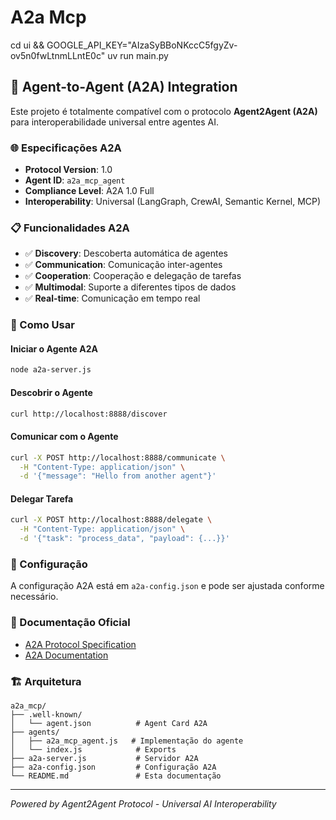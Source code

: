 # A2a Mcp

cd ui && GOOGLE_API_KEY="AIzaSyBBoNKccC5fgyZv-ov5n0fwLtnmLLntE0c" uv run main.py

## 🤖 Agent-to-Agent (A2A) Integration

Este projeto é totalmente compatível com o protocolo **Agent2Agent (A2A)** para interoperabilidade universal entre agentes AI.

### 🌐 Especificações A2A

- **Protocol Version**: 1.0
- **Agent ID**: `a2a_mcp_agent`
- **Compliance Level**: A2A 1.0 Full
- **Interoperability**: Universal (LangGraph, CrewAI, Semantic Kernel, MCP)

### 📋 Funcionalidades A2A

- ✅ **Discovery**: Descoberta automática de agentes
- ✅ **Communication**: Comunicação inter-agentes
- ✅ **Cooperation**: Cooperação e delegação de tarefas
- ✅ **Multimodal**: Suporte a diferentes tipos de dados
- ✅ **Real-time**: Comunicação em tempo real

### 🚀 Como Usar

#### Iniciar o Agente A2A
```bash
node a2a-server.js
```

#### Descobrir o Agente
```bash
curl http://localhost:8888/discover
```

#### Comunicar com o Agente
```bash
curl -X POST http://localhost:8888/communicate \
  -H "Content-Type: application/json" \
  -d '{"message": "Hello from another agent"}'
```

#### Delegar Tarefa
```bash
curl -X POST http://localhost:8888/delegate \
  -H "Content-Type: application/json" \
  -d '{"task": "process_data", "payload": {...}}'
```

### 🔧 Configuração

A configuração A2A está em `a2a-config.json` e pode ser ajustada conforme necessário.

### 📖 Documentação Oficial

- [A2A Protocol Specification](https://a2aproject.github.io/A2A/latest/)
- [A2A Documentation](https://a2aprotocol.ai/docs/)

### 🏗️ Arquitetura

```
a2a_mcp/
├── .well-known/
│   └── agent.json          # Agent Card A2A
├── agents/
│   ├── a2a_mcp_agent.js   # Implementação do agente
│   └── index.js            # Exports
├── a2a-server.js           # Servidor A2A
├── a2a-config.json         # Configuração A2A
└── README.md               # Esta documentação
```

---
*Powered by Agent2Agent Protocol - Universal AI Interoperability*